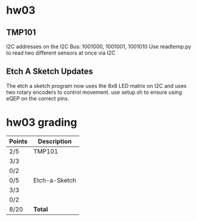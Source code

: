 # hw03

## TMP101

 I2C addresses on the I2C Bus: 
 1001000, 1001001, 1001010
 Use readtemp.py to read two different sensors at once via I2C

## Etch A Sketch Updates

The etch a sketch program now uses the 8x8 LED matrix on I2C and uses two rotary encoders to control movement. use setup.sh to ensure using eQEP on the correct pins. 

# hw03 grading

| Points      | Description |
| ----------- | ----------- |
|  2/5 | TMP101 | *python missing*
|  3/3 |   | setup.sh
|  0/2 |   | Documentation | *Weak*
|  0/5 | Etch-a-Sketch | *No demo*
|  3/3 |   | setup.sh
|  0/2 |   | Documentation | *Weak*
| 8/20 | **Total**
